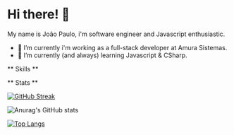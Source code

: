 # Hi there! 👋

My name is João Paulo, i'm software engineer and Javascript enthusiastic.

- 🔭 I’m currently i'm working as a full-stack developer at Amura Sistemas.
- 🌱 I’m currently (and always) learning Javascript & CSharp.

** Skills **



** Stats **

[![GitHub Streak](http://github-readme-streak-stats.herokuapp.com?user=joaopaulovw&theme=dark&hide_border=true&date_format=j%2Fn%5B%2FY%5D&locale=pt-br&ring=EC6300&fire=EC6300&currStreakLabel=E7E7E7&sideNums=0072DD&currStreakNum=EC6300&stroke=DDDDDD1B)](https://git.io/streak-stats)

![Anurag's GitHub stats](https://github-readme-stats.vercel.app/api?username=anuraghazra&show_icons=true&count_private=true)

[![Top Langs](https://github-readme-stats.vercel.app/api/top-langs/?username=joaopaulovw&layout=compact)](https://github.com/anuraghazra/github-readme-stats)

<!--
**joaopaulovw/joaopaulovw** is a ✨ _special_ ✨ repository because its `README.md` (this file) appears on your GitHub profile.

Here are some ideas to get you started:

- 🔭 I’m currently working on ...
- 🌱 I’m currently learning ...
- 👯 I’m looking to collaborate on ...
- 🤔 I’m looking for help with ...
- 💬 Ask me about ...
- 📫 How to reach me: ...
- 😄 Pronouns: ...
- ⚡ Fun fact: ...
-->
